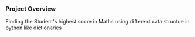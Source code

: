 ### Project Overview

 Finding the Student's highest score in Maths using different data structue in python like dictionaries


